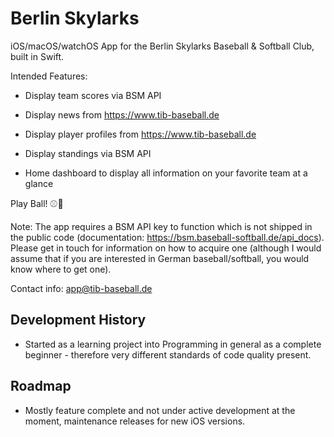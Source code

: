 # Berlin Skylarks
iOS/macOS/watchOS App for the Berlin Skylarks Baseball &amp; Softball Club, built in Swift.

Intended Features:

* Display team scores via BSM API

* Display news from https://www.tib-baseball.de

* Display player profiles from https://www.tib-baseball.de

* Display standings via BSM API

* Home dashboard to display all information on your favorite team at a glance

Play Ball! ⚾️🥎

Note: The app requires a BSM API key to function which is not shipped in the public code (documentation: https://bsm.baseball-softball.de/api_docs). Please get in touch for information on how to acquire one (although I would assume that if you are interested in German baseball/softball, you would know where to get one).

Contact info: app@tib-baseball.de

## Development History

- Started as a learning project into Programming in general as a complete beginner - therefore very different standards of code quality present.

## Roadmap

- Mostly feature complete and not under active development at the moment, maintenance releases for new iOS versions.
